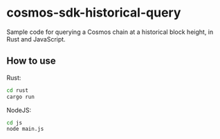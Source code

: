 # cosmos-sdk-historical-query

Sample code for querying a Cosmos chain at a historical block height, in Rust and JavaScript.

## How to use

Rust:

```bash
cd rust
cargo run
```

NodeJS:

```bash
cd js
node main.js
```
